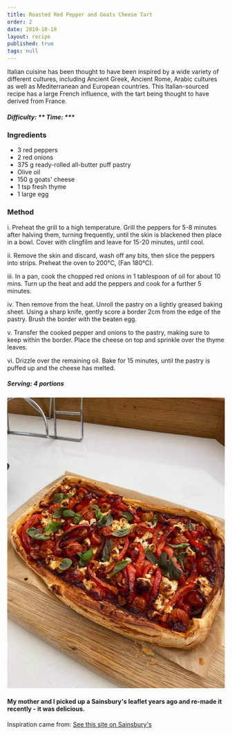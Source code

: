 ```yaml
---
title: Roasted Red Pepper and Goats Cheese Tart
order: 2
date: 2019-10-19
layout: recipe
published: true
tags: null
---
```

Italian cuisine has been thought to have been inspired by a wide variety of different cultures, including Ancient Greek, Ancient Rome, Arabic cultures as well as Mediterranean and European countries. This Italian-sourced recipe has a large French influence, with the tart being thought to have derived from France.

##### Difficulty: \*\* Time: \*\**

### Ingredients

* 3 red peppers
* 2 red onions
* 375 g ready-rolled all-butter puff pastry
* Olive oil
* 150 g goats' cheese
* 1 tsp fresh thyme
* 1 large egg

### Method

i. Preheat the grill to a high temperature. Grill the peppers for 5-8 minutes after halving them, turning frequently, until the skin is blackened then place in a bowl. Cover with clingfilm and leave for 15-20 minutes, until cool.

ii. Remove the skin and discard, wash off any bits, then slice the peppers into strips. Preheat the oven to 200°C, (Fan 180°C).

iii. In a pan, cook the chopped red onions in 1 tablespoon of oil for about 10 mins. Turn up the heat and add the peppers and cook for a further 5 minutes. 

iv. Then remove from the heat. Unroll the pastry on a lightly greased baking sheet. Using a sharp knife, gently score a border 2cm from the edge of the pastry. Brush the border with the beaten egg.

v. Transfer the cooked pepper and onions to the pastry, making sure to keep within the border. Place the cheese on top and sprinkle over the thyme leaves. 

vi. Drizzle over the remaining oil. Bake for 15 minutes, until the pastry is puffed up and the cheese has melted.

##### Serving: 4 portions

![Red Pepper and Goats Cheese Tart on a woodern board](../uploads/redpeppertart.jpg "Roasted Red Pepper and Goats Cheese Tart")

#### My mother and I picked up a Sainsbury's leaflet years ago and re-made it recently - it was delicious.

Inspiration came from: [See this site on Sainsbury's](<https://recipes.sainsburys.co.uk/recipes/main-courses/roasted-red-pepper-tart>) [](https://recipes.sainsburys.co.uk/recipes/main-courses/roasted-red-pepper-tart)